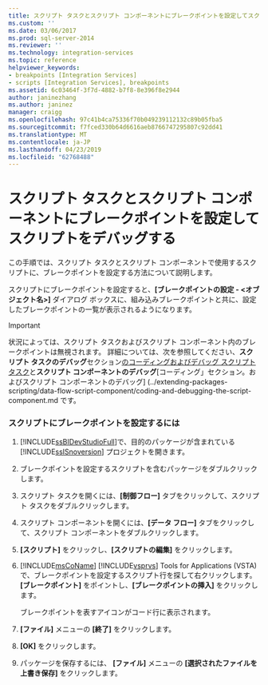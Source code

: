 ```yaml
---
title: スクリプト タスクとスクリプト コンポーネントにブレークポイントを設定してスクリプトをデバッグする | Microsoft Docs
ms.custom: ''
ms.date: 03/06/2017
ms.prod: sql-server-2014
ms.reviewer: ''
ms.technology: integration-services
ms.topic: reference
helpviewer_keywords:
- breakpoints [Integration Services]
- scripts [Integration Services], breakpoints
ms.assetid: 6c03464f-3f7d-4882-b7f8-8e396f8e2944
author: janinezhang
ms.author: janinez
manager: craigg
ms.openlocfilehash: 97c41b4ca75336f70b049239112132c89b05fba5
ms.sourcegitcommit: f7fced330b64d6616aeb8766747295807c92dd41
ms.translationtype: MT
ms.contentlocale: ja-JP
ms.lasthandoff: 04/23/2019
ms.locfileid: "62768488"
---
```

# <a name="debug-a-script-by-setting-breakpoints-in-a-script-task-and-script-component"></a>スクリプト タスクとスクリプト コンポーネントにブレークポイントを設定してスクリプトをデバッグする
  この手順では、スクリプト タスクとスクリプト コンポーネントで使用するスクリプトに、ブレークポイントを設定する方法について説明します。  
  
 スクリプトにブレークポイントを設定すると、**[ブレークポイントの設定 - \<オブジェクト名>]** ダイアログ ボックスに、組み込みブレークポイントと共に、設定したブレークポイントの一覧が表示されるようになります。  
  
> [!IMPORTANT]  
>  状況によっては、スクリプト タスクおよびスクリプト コンポーネント内のブレークポイントは無視されます。 詳細については、次を参照してください、**スクリプト タスクのデバッグ**セクション[のコーディングおよびデバッグ スクリプト タスク](../control-flow/script-task.md)と**スクリプト コンポーネントのデバッグ**[コーディング」セクション。およびスクリプト コンポーネントのデバッグ] (../extending-packages-scripting/data-flow-script-component/coding-and-debugging-the-script-component.md です。  
  
### <a name="to-set-a-breakpoint-in-script"></a>スクリプトにブレークポイントを設定するには  
  
1.  [!INCLUDE[ssBIDevStudioFull](../../includes/ssbidevstudiofull-md.md)]で、目的のパッケージが含まれている [!INCLUDE[ssISnoversion](../../includes/ssisnoversion-md.md)] プロジェクトを開きます。  
  
2.  ブレークポイントを設定するスクリプトを含むパッケージをダブルクリックします。  
  
3.  スクリプト タスクを開くには、**[制御フロー]** タブをクリックして、スクリプト タスクをダブルクリックします。  
  
4.  スクリプト コンポーネントを開くには、**[データ フロー]** タブをクリックして、スクリプト コンポーネントをダブルクリックします。  
  
5.  **[スクリプト]** をクリックし、**[スクリプトの編集]** をクリックします。  
  
6.  [!INCLUDE[msCoName](../../includes/msconame-md.md)] [!INCLUDE[vsprvs](../../includes/vsprvs-md.md)] Tools for Applications (VSTA) で、ブレークポイントを設定するスクリプト行を探して右クリックします。**[ブレークポイント]** をポイントし、**[ブレークポイントの挿入]** をクリックします。  
  
     ブレークポイントを表すアイコンがコード行に表示されます。  
  
7.  **[ファイル]** メニューの **[終了]** をクリックします。  
  
8.  **[OK]** をクリックします。  
  
9. パッケージを保存するには、 **[ファイル]** メニューの **[選択されたファイルを上書き保存]** をクリックします。  
  
  
